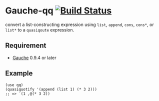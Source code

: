 # Gauche-qq [![Build Status](https://travis-ci.org/leque/Gauche-qq.svg?branch=master)](https://travis-ci.org/leque/Gauche-qq)

convert a list-constructing expression using `list`, `append`, `cons`,
`cons*`, or `list*` to a `quasiqoute` expression.

## Requirement

- [Gauche](http://practical-scheme.net/gauche/) 0.9.4 or later

## Example

    (use qq)
    (quasiquotify '(append (list 1) (* 3 2)))
    ;; => `(1 ,@(* 3 2))
